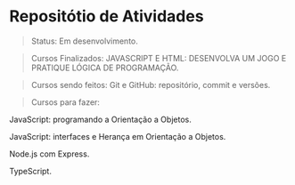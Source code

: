 # Repositótio de Atividades

> Status: Em desenvolvimento.

> Cursos Finalizados: JAVASCRIPT E HTML: DESENVOLVA UM JOGO E PRATIQUE LÓGICA DE PROGRAMAÇÃO.

> Cursos sendo feitos: Git e GitHub: repositório, commit e versões.

> Cursos para fazer: <br>

JavaScript: programando a Orientação a Objetos.<br>

JavaScript: interfaces e Herança em Orientação a Objetos.<br>

Node.js com Express.<br>

TypeScript.
